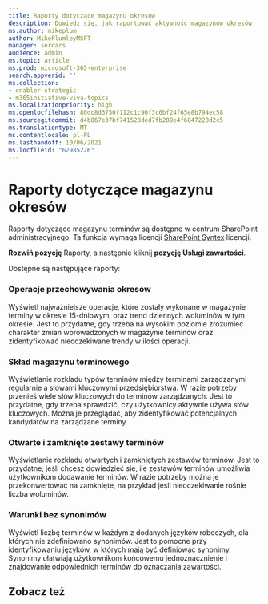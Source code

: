 ```yaml
---
title: Raporty dotyczące magazynu okresów
description: Dowiedz się, jak raportować aktywność magazynów okresów
ms.author: mikeplum
author: MikePlumleyMSFT
manager: serdars
audience: admin
ms.topic: article
ms.prod: microsoft-365-enterprise
search.appverid: ''
ms.collection:
- enabler-strategic
- m365initiative-viva-topics
ms.localizationpriority: high
ms.openlocfilehash: 80dc8d3750f112c1c90f3c6bf24f65e8b794ec58
ms.sourcegitcommit: d4b867e37bf741528ded7fb289e4f6847228d2c5
ms.translationtype: MT
ms.contentlocale: pl-PL
ms.lasthandoff: 10/06/2021
ms.locfileid: "62985226"
---
```

# <a name="term-store-reports"></a>Raporty dotyczące magazynu okresów

Raporty dotyczące magazynu terminów są dostępne w centrum SharePoint administracyjnego. Ta funkcja wymaga licencji [SharePoint Syntex](index.md) licencji.

**Rozwiń pozycję** Raporty, a następnie kliknij **pozycję Usługi zawartości**.

Dostępne są następujące raporty:

### <a name="term-store-operations"></a>Operacje przechowywania okresów

Wyświetl najważniejsze operacje, które zostały wykonane w magazynie terminy w okresie 15-dniowym, oraz trend dziennych woluminów w tym okresie. Jest to przydatne, gdy trzeba na wysokim poziomie zrozumieć charakter zmian wprowadzonych w magazynie terminów oraz zidentyfikować nieoczekiwane trendy w ilości operacji. 

### <a name="term-store-composition"></a>Skład magazynu terminowego

Wyświetlanie rozkładu typów terminów między terminami zarządzanymi regularnie a słowami kluczowymi przedsiębiorstwa. W razie potrzeby przenieś wiele słów kluczowych do terminów zarządzanych. Jest to przydatne, gdy trzeba sprawdzić, czy użytkownicy aktywnie używa słów kluczowych. Można je przeglądać, aby zidentyfikować potencjalnych kandydatów na zarządzane terminy.

### <a name="open-and-closed-term-sets"></a>Otwarte i zamknięte zestawy terminów

Wyświetlanie rozkładu otwartych i zamkniętych zestawów terminów. Jest to przydatne, jeśli chcesz dowiedzieć się, ile zestawów terminów umożliwia użytkownikom dodawanie terminów. W razie potrzeby można je przekonwertować na zamknięte, na przykład jeśli nieoczekiwanie rośnie liczba woluminów. 

### <a name="terms-without-synonyms"></a>Warunki bez synonimów

Wyświetl liczbę terminów w każdym z dodanych języków roboczych, dla których nie zdefiniowano synonimów. Jest to pomocne przy identyfikowaniu języków, w których mają być definiować synonimy. Synonimy ułatwiają użytkownikom końcowemu jednoznacznienie i znajdowanie odpowiednich terminów do oznaczania zawartości.

## <a name="see-also"></a>Zobacz też



  






